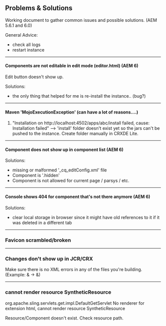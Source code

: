 Problems & Solutions
--------------------------

Working document to gather common issues and possible solutions. (AEM 5.6.1 and 6.0)


General Advice:
* check all logs
* restart instance


---
#### Components are not editable in edit mode (editor.html) (AEM 6)
Edit button doesn't show up.

Solutions:
* the only thing that helped for me is re-install the instance.. (bug?)

---
#### Maven 'MojoExecutionException' (can have a lot of reasons....)

1. "Installation on http://localhost:4502/apps/abc/install failed, cause: Installation failed" --> 'install' folder doesn't exist yet so the jars can't be pushed to the instance. Create folder manually in CRXDE Lite.

---

#### Component does not show up in component list (AEM 6)

Solutions:
* missing or malformed '_cq_editConfig.xml' file
* Component is '.hidden'
* Component is not allowed for current page / parsys / etc.

---

#### Console shows 404 for component that's not there anymore (AEM 6)
Solutions:
* clear local storage in browser since it might have old references to it if it was deleted in a different tab


---

### Favicon scrambled/broken


---

### Changes don't show up in JCR/CRX
Make sure there is no XML errors in any of the files you're building. (Example: & -> &amp;)

---

### cannot render resource SyntheticResource

org.apache.sling.servlets.get.impl.DefaultGetServlet No renderer for extension html, cannot render resource SyntheticResource

Resource/Component doesn't exist. Check resource path.
